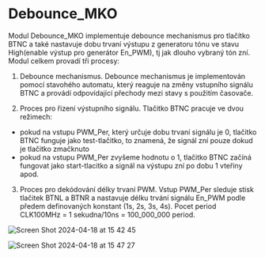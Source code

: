# Debounce_MKO

Modul Debounce_MKO implementuje debounce mechanismus pro tlačítko BTNC a také nastavuje dobu trvaní výstupu z generatoru tónu ve stavu High(enable výstup pro generátor En_PWM), tj jak dlouho vybraný tón zní. Modul celkem provadí tři procesy:
1. Debounce mechanismus.
Debounce mechanismus je implementován pomocí stavohého automatu, který reaguje na změny vstupního signálu BTNC a provádí odpovídající přechody mezi stavy s použitím časovače. 
  
2. Proces pro řizení výstupního signálu.
Tlačitko BTNC pracuje ve dvou režimech: 
- pokud na vstupu PWM_Per, který určuje dobu trvaní signálu je 0, tlačitko BTNC funguje jako test-tlačitko, to znamená, že signál zní pouze dokud je tlačitko zmačknuto
- pokud na vstupu PWM_Per zvyšeme hodnotu o 1, tlačitko BTNC začíná fungovat jako start-tlacitko a signál na výstupu zní po dobu 1 vteřiny apod.

3. Proces pro dekódování délky trvaní PWM.
Vstup PWM_Per sleduje stisk tlačitek BTNL a BTNR a nastavuje délku trvání signálu En_PWM podle předem definovaných konstant (1s, 2s, 3s, 4s).
Pocet period CLK100MHz = 1 sekudna/10ns = 100_000_000 period.

![Screen Shot 2024-04-18 at 15 42 45](https://github.com/arturshiva/pwm_VHDL/assets/56256388/64e5530f-bb1b-435c-af20-51e7b9ccfbf3)

![Screen Shot 2024-04-18 at 15 47 27](https://github.com/arturshiva/pwm_VHDL/assets/56256388/0ba1cf70-b3d4-495b-92f7-95fdcd540fd4)

